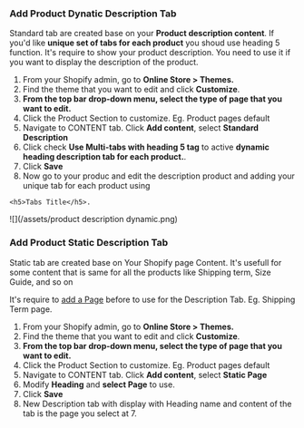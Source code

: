 ### Add Product Dynatic Description Tab

Standard tab are created base on your **Product description content**. If you'd like **unique set of tabs for each product** you shoud use heading 5 function. It's require to show your product description. You need to use it if you want to display the description of the product.

1. From your Shopify admin, go to **Online Store &gt; Themes.**
2. Find the theme that you want to edit and click **Customize**.
3. **From the top bar drop-down menu, select the type of page that you want to edit.**
4. Click the Product Section to customize. Eg. Product pages default 
5. Navigate to CONTENT tab. Click **Add content**, select **Standard Description**
6. Click check **Use Multi-tabs with heading 5 tag** to active **dynamic heading description tab for each product.**.
7. Click **Save**
8. Now go to your produc and edit the description product and adding your unique tab for each product using

```
<h5>Tabs Title</h5>.

```
![](/assets/product description dynamic.png)

### Add Product Static Description Tab

Static tab are created base on Your Shopify page Content. It's usefull for some content that is same for all the products like Shipping term, Size Guide, and so on

It's require to [add a Page](/pages.md) before to use for the Description Tab. Eg.  Shipping Term page. 
1. From your Shopify admin, go to **Online Store &gt; Themes.**
2. Find the theme that you want to edit and click **Customize**.
3. **From the top bar drop-down menu, select the type of page that you want to edit.**
4. Click the Product Section to customize. Eg. Product pages default 
5. Navigate to CONTENT tab. Click **Add content**, select **Static Page**
6. Modify **Heading** and **select Page** to use.
7. Click **Save**
8. New Description tab with display with Heading name and content of the tab is the page you select at 7.

